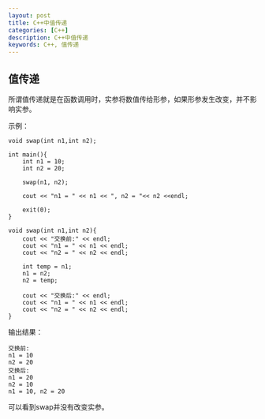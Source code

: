 ```yaml
---
layout: post
title: C++中值传递
categories: [C++]
description: C++中值传递
keywords: C++, 值传递
---
```


## 值传递

所谓值传递就是在函数调用时，实参将数值传给形参，如果形参发生改变，并不影响实参。

示例：
```
void swap(int n1,int n2);

int main(){
    int n1 = 10;
    int n2 = 20;

    swap(n1, n2);

    cout << "n1 = " << n1 << ", n2 = "<< n2 <<endl;

    exit(0);
}

void swap(int n1,int n2){
    cout << "交换前:" << endl;
    cout << "n1 = " << n1 << endl;
    cout << "n2 = " << n2 << endl;

    int temp = n1;
    n1 = n2;
    n2 = temp;

    cout << "交换后:" << endl;
    cout << "n1 = " << n1 << endl;
    cout << "n2 = " << n2 << endl;
}
```

输出结果：
```
交换前:
n1 = 10
n2 = 20
交换后:
n1 = 20
n2 = 10
n1 = 10, n2 = 20
``` 
可以看到swap并没有改变实参。
